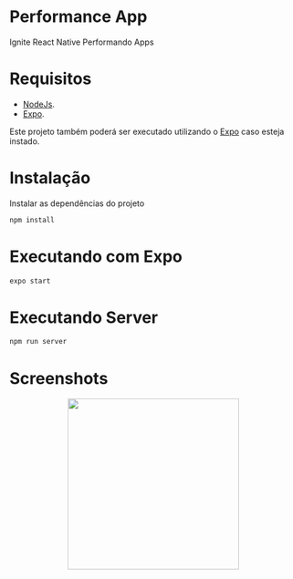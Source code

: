 # Performance App
Ignite React Native Performando Apps


# Requisitos
- [NodeJs](https://nodejs.org/en/).
- [Expo](https://docs.expo.dev/).

Este projeto também poderá ser executado utilizando o [Expo](https://www.npmjs.com/package/expo) caso esteja instado.

# Instalação 
Instalar as dependências do projeto
```sh
npm install
```

# Executando com Expo 
```sh
expo start
```

# Executando Server
```sh
npm run server
```

# Screenshots
<p align="center">
  <img src="https://github.com/karenyov/performance-app/blob/main/app.gif" width="300">
</p>
